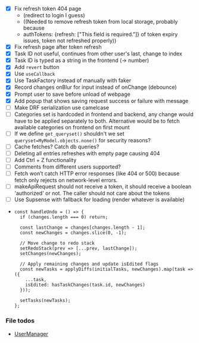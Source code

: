 - [x] Fix refresh token 404 page 
  - (redirect to login I guess) 
  - ((Needed to remove refresh token from local storage, probably because
  - authTokens: {refresh: ["This field is required."]}
of token expiry issues, token not refreshed properly))
- [x] Fix refresh page after token refresh
- [x] Task ID not useful, continues from other user's last, change to index
- [x] Task ID is typed as a string in the frontend (-> number)
- [x] Add `revert` button
- [x] Use `useCallback`
- [x] Use TaskFactory instead of manually with faker
- [x] Record changes onBlur for input instead of onChange (debounce)
- [x] Prompt user to save before unload of webpage
- [x] Add popup that shows saving request success or failure with message
- [ ] Make DRF serialization use camelcase
- [ ] Categories set is hardcoded in frontend and backend, any change would have to be applied separately to both.
    Alternative would be to fetch available categories on frontend on first mount
- [ ] If we define `get_queryset()` shouldn't we set `queryset=MyModel.objects.none()` for security reasons?
- [ ] Cache fetches? Catch db queries?
- [ ] Deleting all entries refreshes with empty page causing 404
- [ ] Add Ctrl + Z functionality
- [ ] Comments from different users supported?
- [ ] Fetch won’t catch HTTP error responses (like 404 or 500) because fetch only rejects on network-level errors. 
- [ ] makeApiRequest should not receive a token, it should receive a boolean 'authorized' or not. The caller should not care about the tokens
- [ ] Use Supsense with fallback for loading (render whatever is available)
- ```
  const handleUndo = () => {
    if (changes.length === 0) return;
    
    const lastChange = changes[changes.length - 1];
    const newChanges = changes.slice(0, -1);
    
    // Move change to redo stack
    setRedoStack(prev => [...prev, lastChange]);
    setChanges(newChanges);
    
    // Apply remaining changes and update isEdited flags
    const newTasks = applyDiffs(initialTasks, newChanges).map(task => ({
      ...task,
      isEdited: hasTaskChanges(task.id, newChanges)
    }));
    
    setTasks(newTasks);
  };
  ```

### File todos
- [UserManager](./backend/authsystem/managers.py)